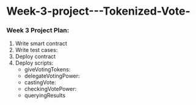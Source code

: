 # Week-3-project---Tokenized-Vote-

### Week 3 Project Plan:

1. Write smart contract
2. Write test cases: 
3. Deploy contract
4. Deploy scripts:
    + giveVotingTokens: 
    + delegateVotingPower: 
    + castingVote: 
    + checkingVotePower: 
    + queryingResults 
